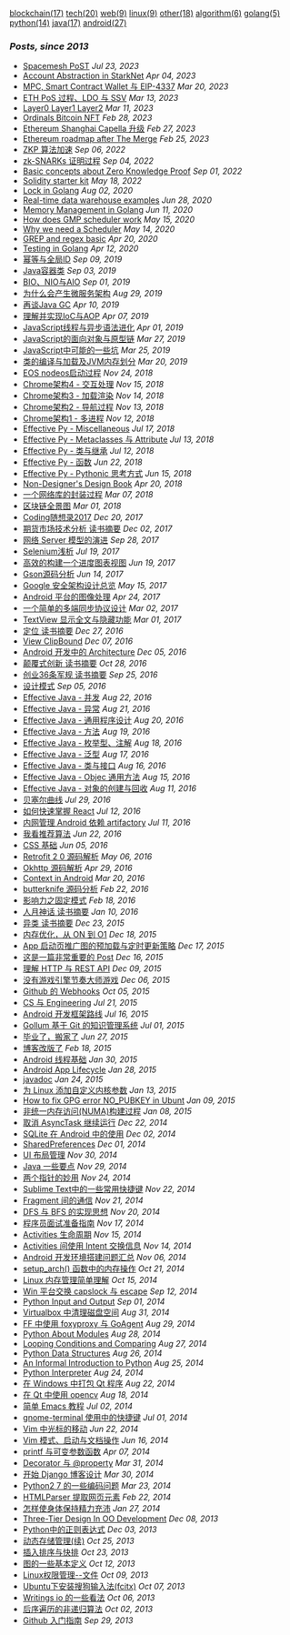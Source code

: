 [blockchain(17)](/tags.md#blockchain) [tech(20)](/tags.md#tech) [web(9)](/tags.md#web) [linux(9)](/tags.md#linux) [other(18)](/tags.md#other) [algorithm(6)](/tags.md#algorithm) [golang(5)](/tags.md#golang) [python(14)](/tags.md#python) [java(17)](/tags.md#java) [android(27)](/tags.md#android)

### *Posts, since 2013*



- [Spacemesh PoST](/posts/2023-07-23%20Spacemesh%20PoST.md) *Jul 23, 2023*
- [Account Abstraction in StarkNet](/posts/2023-04-04%20Account%20Abstraction%20in%20StarkNet.md) *Apr 04, 2023*
- [MPC, Smart Contract Wallet 与 EIP-4337](/posts/2023-03-20%20MPC%2C%20Smart%20Contract%20Wallet%20%E4%B8%8E%20EIP-4337.md) *Mar 20, 2023*
- [ETH PoS 过程、LDO 与 SSV](/posts/2023-03-13%20ETH%20PoS%20%E8%BF%87%E7%A8%8B%E3%80%81LDO%20%E4%B8%8E%20SSV.md) *Mar 13, 2023*
- [Layer0 Layer1 Layer2](/posts/2023-03-11%20Layer0%20Layer1%20Layer2.md) *Mar 11, 2023*
- [Ordinals Bitcoin NFT](/posts/2023-02-28%20Ordinals%20Bitcoin%20NFT.md) *Feb 28, 2023*
- [Ethereum Shanghai Capella 升级](/posts/2023-02-27%20Ethereum%20Shanghai%20Capella%20%E5%8D%87%E7%BA%A7.md) *Feb 27, 2023*
- [Ethereum roadmap after The Merge](/posts/2023-02-25%20Ethereum%20roadmap%20after%20The%20Merge.md) *Feb 25, 2023*
- [ZKP 算法加速](/posts/2022-09-06%20ZKP%20%E7%AE%97%E6%B3%95%E5%8A%A0%E9%80%9F.md) *Sep 06, 2022*
- [zk-SNARKs 证明过程](/posts/2022-09-04%20zk-SNARKs%20%E8%AF%81%E6%98%8E%E8%BF%87%E7%A8%8B.md) *Sep 04, 2022*
- [Basic concepts about Zero Knowledge Proof](/posts/2022-09-01%20Basic%20concepts%20about%20Zero%20Knowledge%20Proof.md) *Sep 01, 2022*
- [Solidity starter kit](/posts/2022-05-18%20Solidity%20starter%20kit.md) *May 18, 2022*
- [Lock in Golang](/posts/2020-08-02%20Lock%20in%20Golang.md) *Aug 02, 2020*
- [Real-time data warehouse examples](/posts/2020-06-28%20Real-time%20data%20warehouse%20examples.md) *Jun 28, 2020*
- [Memory Management in Golang](/posts/2020-06-11%20Memory%20Management%20in%20Golang.md) *Jun 11, 2020*
- [How does GMP scheduler work](/posts/2020-05-15%20How%20does%20GMP%20scheduler%20work.md) *May 15, 2020*
- [Why we need a Scheduler](/posts/2020-05-14%20Why%20we%20need%20a%20Scheduler.md) *May 14, 2020*
- [GREP and regex basic](/posts/2020-04-20%20GREP%20and%20regex%20basic.md) *Apr 20, 2020*
- [Testing in Golang](/posts/2020-04-12%20Testing%20in%20Golang.md) *Apr 12, 2020*
- [幂等与全局ID](/posts/2019-09-09%20%E5%B9%82%E7%AD%89%E4%B8%8E%E5%85%A8%E5%B1%80ID.md) *Sep 09, 2019*
- [Java容器类](/posts/2019-09-03%20Java%E5%AE%B9%E5%99%A8%E7%B1%BB.md) *Sep 03, 2019*
- [BIO、NIO与AIO](/posts/2019-09-01%20BIO%E3%80%81NIO%E4%B8%8EAIO.md) *Sep 01, 2019*
- [为什么会产生微服务架构](/posts/2019-08-29%20%E4%B8%BA%E4%BB%80%E4%B9%88%E4%BC%9A%E4%BA%A7%E7%94%9F%E5%BE%AE%E6%9C%8D%E5%8A%A1%E6%9E%B6%E6%9E%84.md) *Aug 29, 2019*
- [再谈Java GC](/posts/2019-04-10%20%E5%86%8D%E8%B0%88Java%20GC.md) *Apr 10, 2019*
- [理解并实现IoC与AOP](/posts/2019-04-07%20%E7%90%86%E8%A7%A3%E5%B9%B6%E5%AE%9E%E7%8E%B0IoC%E4%B8%8EAOP.md) *Apr 07, 2019*
- [JavaScript线程与异步语法进化](/posts/2019-04-01%20JavaScript%E7%BA%BF%E7%A8%8B%E4%B8%8E%E5%BC%82%E6%AD%A5%E8%AF%AD%E6%B3%95%E8%BF%9B%E5%8C%96.md) *Apr 01, 2019*
- [JavaScript的面向对象与原型链](/posts/2019-03-27%20JavaScript%E7%9A%84%E9%9D%A2%E5%90%91%E5%AF%B9%E8%B1%A1%E4%B8%8E%E5%8E%9F%E5%9E%8B%E9%93%BE.md) *Mar 27, 2019*
- [JavaScript中可能的一些坑](/posts/2019-03-25%20JavaScript%E4%B8%AD%E5%8F%AF%E8%83%BD%E7%9A%84%E4%B8%80%E4%BA%9B%E5%9D%91.md) *Mar 25, 2019*
- [类的编译与加载及JVM内存划分](/posts/2019-03-20%20%E7%B1%BB%E7%9A%84%E7%BC%96%E8%AF%91%E4%B8%8E%E5%8A%A0%E8%BD%BD%E5%8F%8AJVM%E5%86%85%E5%AD%98%E5%88%92%E5%88%86.md) *Mar 20, 2019*
- [EOS nodeos启动过程](/posts/2018-11-24%20EOS%20nodeos%E5%90%AF%E5%8A%A8%E8%BF%87%E7%A8%8B.md) *Nov 24, 2018*
- [Chrome架构4 - 交互处理](/posts/2018-11-15%20Chrome%E6%9E%B6%E6%9E%844%20-%20%E4%BA%A4%E4%BA%92%E5%A4%84%E7%90%86.md) *Nov 15, 2018*
- [Chrome架构3 - 加载渲染](/posts/2018-11-14%20Chrome%E6%9E%B6%E6%9E%843%20-%20%E5%8A%A0%E8%BD%BD%E6%B8%B2%E6%9F%93.md) *Nov 14, 2018*
- [Chrome架构2 - 导航过程](/posts/2018-11-13%20Chrome%E6%9E%B6%E6%9E%842%20-%20%E5%AF%BC%E8%88%AA%E8%BF%87%E7%A8%8B.md) *Nov 13, 2018*
- [Chrome架构1 - 多进程](/posts/2018-11-12%20Chrome%E6%9E%B6%E6%9E%841%20-%20%E5%A4%9A%E8%BF%9B%E7%A8%8B.md) *Nov 12, 2018*
- [Effective Py - Miscellaneous](/posts/2018-07-17%20Effective%20Py%20-%20Miscellaneous.md) *Jul 17, 2018*
- [Effective Py - Metaclasses 与 Attribute](/posts/2018-07-13%20Effective%20Py%20-%20Metaclasses%20%E4%B8%8E%20Attribute.md) *Jul 13, 2018*
- [Effective Py - 类与继承](/posts/2018-07-12%20Effective%20Py%20-%20%E7%B1%BB%E4%B8%8E%E7%BB%A7%E6%89%BF.md) *Jul 12, 2018*
- [Effective Py - 函数](/posts/2018-06-22%20Effective%20Py%20-%20%E5%87%BD%E6%95%B0.md) *Jun 22, 2018*
- [Effective Py - Pythonic 思考方式](/posts/2018-06-15%20Effective%20Py%20-%20Pythonic%20%E6%80%9D%E8%80%83%E6%96%B9%E5%BC%8F.md) *Jun 15, 2018*
- [Non-Designer's Design Book](/posts/2018-04-20%20Non-Designer%27s%20Design%20Book.md) *Apr 20, 2018*
- [一个网络库的封装过程](/posts/2018-03-07%20%E4%B8%80%E4%B8%AA%E7%BD%91%E7%BB%9C%E5%BA%93%E7%9A%84%E5%B0%81%E8%A3%85%E8%BF%87%E7%A8%8B.md) *Mar 07, 2018*
- [区块链全景图](/posts/2018-03-01%20%E5%8C%BA%E5%9D%97%E9%93%BE%E5%85%A8%E6%99%AF%E5%9B%BE.md) *Mar 01, 2018*
- [Coding随想录2017](/posts/2017-12-20%20Coding%E9%9A%8F%E6%83%B3%E5%BD%952017.md) *Dec 20, 2017*
- [期货市场技术分析 读书摘要](/posts/2017-12-02%20%E6%9C%9F%E8%B4%A7%E5%B8%82%E5%9C%BA%E6%8A%80%E6%9C%AF%E5%88%86%E6%9E%90%20%E8%AF%BB%E4%B9%A6%E6%91%98%E8%A6%81.md) *Dec 02, 2017*
- [网络 Server 模型的演进](/posts/2017-09-28%20%E7%BD%91%E7%BB%9C%20Server%20%E6%A8%A1%E5%9E%8B%E7%9A%84%E6%BC%94%E8%BF%9B.md) *Sep 28, 2017*
- [Selenium浅析](/posts/2017-07-19%20Selenium%E6%B5%85%E6%9E%90.md) *Jul 19, 2017*
- [高效的构建一个进度图表视图](/posts/2017-06-19%20%E9%AB%98%E6%95%88%E7%9A%84%E6%9E%84%E5%BB%BA%E4%B8%80%E4%B8%AA%E8%BF%9B%E5%BA%A6%E5%9B%BE%E8%A1%A8%E8%A7%86%E5%9B%BE.md) *Jun 19, 2017*
- [Gson源码分析](/posts/2017-06-14%20Gson%E6%BA%90%E7%A0%81%E5%88%86%E6%9E%90.md) *Jun 14, 2017*
- [Google 安全架构设计总览](/posts/2017-05-15%20Google%20%E5%AE%89%E5%85%A8%E6%9E%B6%E6%9E%84%E8%AE%BE%E8%AE%A1%E6%80%BB%E8%A7%88.md) *May 15, 2017*
- [Android 平台的图像处理](/posts/2017-04-24%20Android%20%E5%B9%B3%E5%8F%B0%E7%9A%84%E5%9B%BE%E5%83%8F%E5%A4%84%E7%90%86.md) *Apr 24, 2017*
- [一个简单的多端同步协议设计](/posts/2017-03-02%20%E4%B8%80%E4%B8%AA%E7%AE%80%E5%8D%95%E7%9A%84%E5%A4%9A%E7%AB%AF%E5%90%8C%E6%AD%A5%E5%8D%8F%E8%AE%AE%E8%AE%BE%E8%AE%A1.md) *Mar 02, 2017*
- [TextView 显示全文与隐藏功能](/posts/2017-03-01%20TextView%20%E6%98%BE%E7%A4%BA%E5%85%A8%E6%96%87%E4%B8%8E%E9%9A%90%E8%97%8F%E5%8A%9F%E8%83%BD.md) *Mar 01, 2017*
- [定位 读书摘要](/posts/2016-12-27%20%E5%AE%9A%E4%BD%8D%20%E8%AF%BB%E4%B9%A6%E6%91%98%E8%A6%81.md) *Dec 27, 2016*
- [View ClipBound](/posts/2016-12-07%20View%20ClipBound.md) *Dec 07, 2016*
- [Android 开发中的 Architecture](/posts/2016-12-05%20Android%20%E5%BC%80%E5%8F%91%E4%B8%AD%E7%9A%84%20Architecture.md) *Dec 05, 2016*
- [颠覆式创新 读书摘要](/posts/2016-10-28%20%E9%A2%A0%E8%A6%86%E5%BC%8F%E5%88%9B%E6%96%B0%20%E8%AF%BB%E4%B9%A6%E6%91%98%E8%A6%81.md) *Oct 28, 2016*
- [创业36条军规 读书摘要](/posts/2016-09-25%20%E5%88%9B%E4%B8%9A36%E6%9D%A1%E5%86%9B%E8%A7%84%20%E8%AF%BB%E4%B9%A6%E6%91%98%E8%A6%81.md) *Sep 25, 2016*
- [设计模式](/posts/2016-09-05%20%E8%AE%BE%E8%AE%A1%E6%A8%A1%E5%BC%8F.md) *Sep 05, 2016*
- [Effective Java - 并发](/posts/2016-08-22%20Effective%20Java%20-%20%E5%B9%B6%E5%8F%91.md) *Aug 22, 2016*
- [Effective Java - 异常](/posts/2016-08-21%20Effective%20Java%20-%20%E5%BC%82%E5%B8%B8.md) *Aug 21, 2016*
- [Effective Java - 通用程序设计](/posts/2016-08-20%20Effective%20Java%20-%20%E9%80%9A%E7%94%A8%E7%A8%8B%E5%BA%8F%E8%AE%BE%E8%AE%A1.md) *Aug 20, 2016*
- [Effective Java - 方法](/posts/2016-08-19%20Effective%20Java%20-%20%E6%96%B9%E6%B3%95.md) *Aug 19, 2016*
- [Effective Java - 枚举型、注解](/posts/2016-08-18%20Effective%20Java%20-%20%E6%9E%9A%E4%B8%BE%E5%9E%8B%E3%80%81%E6%B3%A8%E8%A7%A3.md) *Aug 18, 2016*
- [Effective Java - 泛型](/posts/2016-08-17%20Effective%20Java%20-%20%E6%B3%9B%E5%9E%8B.md) *Aug 17, 2016*
- [Effective Java - 类与接口](/posts/2016-08-16%20Effective%20Java%20-%20%E7%B1%BB%E4%B8%8E%E6%8E%A5%E5%8F%A3.md) *Aug 16, 2016*
- [Effective Java - Objec 通用方法](/posts/2016-08-15%20Effective%20Java%20-%20Objec%20%E9%80%9A%E7%94%A8%E6%96%B9%E6%B3%95.md) *Aug 15, 2016*
- [Effective Java - 对象的创建与回收](/posts/2016-08-11%20Effective%20Java%20-%20%E5%AF%B9%E8%B1%A1%E7%9A%84%E5%88%9B%E5%BB%BA%E4%B8%8E%E5%9B%9E%E6%94%B6.md) *Aug 11, 2016*
- [贝塞尔曲线](/posts/2016-07-29%20%E8%B4%9D%E5%A1%9E%E5%B0%94%E6%9B%B2%E7%BA%BF.md) *Jul 29, 2016*
- [如何快速掌握 React](/posts/2016-07-12%20%E5%A6%82%E4%BD%95%E5%BF%AB%E9%80%9F%E6%8E%8C%E6%8F%A1%20React.md) *Jul 12, 2016*
- [内网管理 Android 依赖 artifactory](/posts/2016-07-11%20%E5%86%85%E7%BD%91%E7%AE%A1%E7%90%86%20Android%20%E4%BE%9D%E8%B5%96%20artifactory.md) *Jul 11, 2016*
- [我看推荐算法](/posts/2016-06-22%20%E6%88%91%E7%9C%8B%E6%8E%A8%E8%8D%90%E7%AE%97%E6%B3%95.md) *Jun 22, 2016*
- [CSS 基础](/posts/2016-06-05%20CSS%20%E5%9F%BA%E7%A1%80.md) *Jun 05, 2016*
- [Retrofit 2 0 源码解析](/posts/2016-05-06%20Retrofit%202%200%20%E6%BA%90%E7%A0%81%E8%A7%A3%E6%9E%90.md) *May 06, 2016*
- [Okhttp 源码解析](/posts/2016-04-29%20Okhttp%20%E6%BA%90%E7%A0%81%E8%A7%A3%E6%9E%90.md) *Apr 29, 2016*
- [Context in Android](/posts/2016-03-20%20Context%20in%20Android.md) *Mar 20, 2016*
- [butterknife 源码分析](/posts/2016-02-22%20butterknife%20%E6%BA%90%E7%A0%81%E5%88%86%E6%9E%90.md) *Feb 22, 2016*
- [影响力之固定模式](/posts/2016-02-18%20%E5%BD%B1%E5%93%8D%E5%8A%9B%E4%B9%8B%E5%9B%BA%E5%AE%9A%E6%A8%A1%E5%BC%8F.md) *Feb 18, 2016*
- [人月神话 读书摘要](/posts/2016-01-10%20%E4%BA%BA%E6%9C%88%E7%A5%9E%E8%AF%9D%20%E8%AF%BB%E4%B9%A6%E6%91%98%E8%A6%81.md) *Jan 10, 2016*
- [异类 读书摘要](/posts/2015-12-23%20%E5%BC%82%E7%B1%BB%20%E8%AF%BB%E4%B9%A6%E6%91%98%E8%A6%81.md) *Dec 23, 2015*
- [内存优化，从 ON 到 O1](/posts/2015-12-18%20%E5%86%85%E5%AD%98%E4%BC%98%E5%8C%96%EF%BC%8C%E4%BB%8E%20ON%20%E5%88%B0%20O1.md) *Dec 18, 2015*
- [App 启动页推广图的预加载与定时更新策略](/posts/2015-12-17%20App%20%E5%90%AF%E5%8A%A8%E9%A1%B5%E6%8E%A8%E5%B9%BF%E5%9B%BE%E7%9A%84%E9%A2%84%E5%8A%A0%E8%BD%BD%E4%B8%8E%E5%AE%9A%E6%97%B6%E6%9B%B4%E6%96%B0%E7%AD%96%E7%95%A5.md) *Dec 17, 2015*
- [这是一篇非常重要的 Post](/posts/2015-12-16%20%E8%BF%99%E6%98%AF%E4%B8%80%E7%AF%87%E9%9D%9E%E5%B8%B8%E9%87%8D%E8%A6%81%E7%9A%84%20Post.md) *Dec 16, 2015*
- [理解 HTTP 与 REST API](/posts/2015-12-09%20%E7%90%86%E8%A7%A3%20HTTP%20%E4%B8%8E%20REST%20API.md) *Dec 09, 2015*
- [没有游戏引擎节奏大师游戏](/posts/2015-12-06%20%E6%B2%A1%E6%9C%89%E6%B8%B8%E6%88%8F%E5%BC%95%E6%93%8E%E8%8A%82%E5%A5%8F%E5%A4%A7%E5%B8%88%E6%B8%B8%E6%88%8F.md) *Dec 06, 2015*
- [Github 的 Webhooks](/posts/2015-10-05%20Github%20%E7%9A%84%20Webhooks.md) *Oct 05, 2015*
- [CS 与 Engineering](/posts/2015-07-21%20CS%20%E4%B8%8E%20Engineering.md) *Jul 21, 2015*
- [Android 开发框架路线](/posts/2015-07-16%20Android%20%E5%BC%80%E5%8F%91%E6%A1%86%E6%9E%B6%E8%B7%AF%E7%BA%BF.md) *Jul 16, 2015*
- [Gollum 基于 Git 的知识管理系统](/posts/2015-07-01%20Gollum%20%E5%9F%BA%E4%BA%8E%20Git%20%E7%9A%84%E7%9F%A5%E8%AF%86%E7%AE%A1%E7%90%86%E7%B3%BB%E7%BB%9F.md) *Jul 01, 2015*
- [毕业了，搬家了](/posts/2015-06-27%20%E6%AF%95%E4%B8%9A%E4%BA%86%EF%BC%8C%E6%90%AC%E5%AE%B6%E4%BA%86.md) *Jun 27, 2015*
- [博客改版了](/posts/2015-02-18%20%E5%8D%9A%E5%AE%A2%E6%94%B9%E7%89%88%E4%BA%86.md) *Feb 18, 2015*
- [Android 线程基础](/posts/2015-01-30%20Android%20%E7%BA%BF%E7%A8%8B%E5%9F%BA%E7%A1%80.md) *Jan 30, 2015*
- [Android App Lifecycle](/posts/2015-01-28%20Android%20App%20Lifecycle.md) *Jan 28, 2015*
- [javadoc](/posts/2015-01-24%20javadoc.md) *Jan 24, 2015*
- [为 Linux 添加自定义内核参数](/posts/2015-01-13%20%E4%B8%BA%20Linux%20%E6%B7%BB%E5%8A%A0%E8%87%AA%E5%AE%9A%E4%B9%89%E5%86%85%E6%A0%B8%E5%8F%82%E6%95%B0.md) *Jan 13, 2015*
- [How to fix GPG error NO_PUBKEY in Ubunt](/posts/2015-01-09%20How%20to%20fix%20GPG%20error%20NO_PUBKEY%20in%20Ubunt.md) *Jan 09, 2015*
- [非统一内存访问(NUMA)构建过程](/posts/2015-01-08%20%E9%9D%9E%E7%BB%9F%E4%B8%80%E5%86%85%E5%AD%98%E8%AE%BF%E9%97%AE%28NUMA%29%E6%9E%84%E5%BB%BA%E8%BF%87%E7%A8%8B.md) *Jan 08, 2015*
- [取消 AsyncTask 继续运行](/posts/2014-12-22%20%E5%8F%96%E6%B6%88%20AsyncTask%20%E7%BB%A7%E7%BB%AD%E8%BF%90%E8%A1%8C.md) *Dec 22, 2014*
- [SQLite 在 Android 中的使用](/posts/2014-12-02%20SQLite%20%E5%9C%A8%20Android%20%E4%B8%AD%E7%9A%84%E4%BD%BF%E7%94%A8.md) *Dec 02, 2014*
- [SharedPreferences](/posts/2014-12-01%20SharedPreferences.md) *Dec 01, 2014*
- [UI 布局管理](/posts/2014-11-30%20UI%20%E5%B8%83%E5%B1%80%E7%AE%A1%E7%90%86.md) *Nov 30, 2014*
- [Java 一些要点](/posts/2014-11-29%20Java%20%E4%B8%80%E4%BA%9B%E8%A6%81%E7%82%B9.md) *Nov 29, 2014*
- [两个指针的妙用](/posts/2014-11-24%20%E4%B8%A4%E4%B8%AA%E6%8C%87%E9%92%88%E7%9A%84%E5%A6%99%E7%94%A8.md) *Nov 24, 2014*
- [Sublime Text中的一些常用快捷键](/posts/2014-11-22%20Sublime%20Text%E4%B8%AD%E7%9A%84%E4%B8%80%E4%BA%9B%E5%B8%B8%E7%94%A8%E5%BF%AB%E6%8D%B7%E9%94%AE.md) *Nov 22, 2014*
- [Fragment 间的通信](/posts/2014-11-21%20Fragment%20%E9%97%B4%E7%9A%84%E9%80%9A%E4%BF%A1.md) *Nov 21, 2014*
- [DFS 与 BFS 的实现思想](/posts/2014-11-20%20DFS%20%E4%B8%8E%20BFS%20%E7%9A%84%E5%AE%9E%E7%8E%B0%E6%80%9D%E6%83%B3.md) *Nov 20, 2014*
- [程序员面试准备指南](/posts/2014-11-17%20%E7%A8%8B%E5%BA%8F%E5%91%98%E9%9D%A2%E8%AF%95%E5%87%86%E5%A4%87%E6%8C%87%E5%8D%97.md) *Nov 17, 2014*
- [Activities 生命周期](/posts/2014-11-15%20Activities%20%E7%94%9F%E5%91%BD%E5%91%A8%E6%9C%9F.md) *Nov 15, 2014*
- [Activities 间使用 Intent 交换信息](/posts/2014-11-14%20Activities%20%E9%97%B4%E4%BD%BF%E7%94%A8%20Intent%20%E4%BA%A4%E6%8D%A2%E4%BF%A1%E6%81%AF.md) *Nov 14, 2014*
- [Android 开发环境搭建问题汇总](/posts/2014-11-06%20Android%20%E5%BC%80%E5%8F%91%E7%8E%AF%E5%A2%83%E6%90%AD%E5%BB%BA%E9%97%AE%E9%A2%98%E6%B1%87%E6%80%BB.md) *Nov 06, 2014*
- [setup_arch() 函数中的内存操作](/posts/2014-10-21%20setup_arch%28%29%20%E5%87%BD%E6%95%B0%E4%B8%AD%E7%9A%84%E5%86%85%E5%AD%98%E6%93%8D%E4%BD%9C.md) *Oct 21, 2014*
- [Linux 内存管理简单理解](/posts/2014-10-15%20Linux%20%E5%86%85%E5%AD%98%E7%AE%A1%E7%90%86%E7%AE%80%E5%8D%95%E7%90%86%E8%A7%A3.md) *Oct 15, 2014*
- [Win 平台交换 capslock 与 escape](/posts/2014-09-12%20Win%20%E5%B9%B3%E5%8F%B0%E4%BA%A4%E6%8D%A2%20capslock%20%E4%B8%8E%20escape.md) *Sep 12, 2014*
- [Python Input and Output](/posts/2014-09-01%20Python%20Input%20and%20Output.md) *Sep 01, 2014*
- [Virtualbox 中清理磁盘空间](/posts/2014-08-31%20Virtualbox%20%E4%B8%AD%E6%B8%85%E7%90%86%E7%A3%81%E7%9B%98%E7%A9%BA%E9%97%B4.md) *Aug 31, 2014*
- [FF 中使用 foxyproxy 与 GoAgent](/posts/2014-08-29%20FF%20%E4%B8%AD%E4%BD%BF%E7%94%A8%20foxyproxy%20%E4%B8%8E%20GoAgent.md) *Aug 29, 2014*
- [Python About Modules](/posts/2014-08-28%20Python%20About%20Modules.md) *Aug 28, 2014*
- [Looping Conditions and Comparing](/posts/2014-08-27%20Looping%20Conditions%20and%20Comparing.md) *Aug 27, 2014*
- [Python Data Structures](/posts/2014-08-26%20Python%20Data%20Structures.md) *Aug 26, 2014*
- [An Informal Introduction to Python](/posts/2014-08-25%20An%20Informal%20Introduction%20to%20Python.md) *Aug 25, 2014*
- [Python Interpreter](/posts/2014-08-24%20Python%20Interpreter.md) *Aug 24, 2014*
- [在 Windows 中打包 Qt 程序](/posts/2014-08-22%20%E5%9C%A8%20Windows%20%E4%B8%AD%E6%89%93%E5%8C%85%20Qt%20%E7%A8%8B%E5%BA%8F.md) *Aug 22, 2014*
- [在 Qt 中使用 opencv](/posts/2014-08-18%20%E5%9C%A8%20Qt%20%E4%B8%AD%E4%BD%BF%E7%94%A8%20opencv.md) *Aug 18, 2014*
- [简单 Emacs 教程](/posts/2014-07-02%20%E7%AE%80%E5%8D%95%20Emacs%20%E6%95%99%E7%A8%8B.md) *Jul 02, 2014*
- [gnome-terminal 使用中的快捷键](/posts/2014-07-01%20gnome-terminal%20%E4%BD%BF%E7%94%A8%E4%B8%AD%E7%9A%84%E5%BF%AB%E6%8D%B7%E9%94%AE.md) *Jul 01, 2014*
- [Vim 中光标的移动](/posts/2014-06-22%20Vim%20%E4%B8%AD%E5%85%89%E6%A0%87%E7%9A%84%E7%A7%BB%E5%8A%A8.md) *Jun 22, 2014*
- [Vim 模式、启动与文档操作](/posts/2014-06-16%20Vim%20%E6%A8%A1%E5%BC%8F%E3%80%81%E5%90%AF%E5%8A%A8%E4%B8%8E%E6%96%87%E6%A1%A3%E6%93%8D%E4%BD%9C.md) *Jun 16, 2014*
- [printf 与可变参数函数](/posts/2014-04-07%20printf%20%E4%B8%8E%E5%8F%AF%E5%8F%98%E5%8F%82%E6%95%B0%E5%87%BD%E6%95%B0.md) *Apr 07, 2014*
- [Decorator 与 @property](/posts/2014-03-31%20Decorator%20%E4%B8%8E%20%40property.md) *Mar 31, 2014*
- [开始 Django 博客设计](/posts/2014-03-30%20%E5%BC%80%E5%A7%8B%20Django%20%E5%8D%9A%E5%AE%A2%E8%AE%BE%E8%AE%A1.md) *Mar 30, 2014*
- [Python2 7 的一些编码问题](/posts/2014-03-23%20Python2%207%20%E7%9A%84%E4%B8%80%E4%BA%9B%E7%BC%96%E7%A0%81%E9%97%AE%E9%A2%98.md) *Mar 23, 2014*
- [HTMLParser 提取网页元素](/posts/2014-02-22%20HTMLParser%20%E6%8F%90%E5%8F%96%E7%BD%91%E9%A1%B5%E5%85%83%E7%B4%A0.md) *Feb 22, 2014*
- [怎样使身体保持精力充沛](/posts/2014-01-27%20%E6%80%8E%E6%A0%B7%E4%BD%BF%E8%BA%AB%E4%BD%93%E4%BF%9D%E6%8C%81%E7%B2%BE%E5%8A%9B%E5%85%85%E6%B2%9B.md) *Jan 27, 2014*
- [Three-Tier Design In OO Development](/posts/2013-12-08%20Three-Tier%20Design%20In%20OO%20Development.md) *Dec 08, 2013*
- [Python中的正则表达式](/posts/2013-12-03%20Python%E4%B8%AD%E7%9A%84%E6%AD%A3%E5%88%99%E8%A1%A8%E8%BE%BE%E5%BC%8F.md) *Dec 03, 2013*
- [动态存储管理(续)](/posts/2013-10-25%20%E5%8A%A8%E6%80%81%E5%AD%98%E5%82%A8%E7%AE%A1%E7%90%86%28%E7%BB%AD%29.md) *Oct 25, 2013*
- [插入排序与快排](/posts/2013-10-23%20%E6%8F%92%E5%85%A5%E6%8E%92%E5%BA%8F%E4%B8%8E%E5%BF%AB%E6%8E%92.md) *Oct 23, 2013*
- [图的一些基本定义](/posts/2013-10-12%20%E5%9B%BE%E7%9A%84%E4%B8%80%E4%BA%9B%E5%9F%BA%E6%9C%AC%E5%AE%9A%E4%B9%89.md) *Oct 12, 2013*
- [Linux权限管理--文件](/posts/2013-10-09%20Linux%E6%9D%83%E9%99%90%E7%AE%A1%E7%90%86--%E6%96%87%E4%BB%B6.md) *Oct 09, 2013*
- [Ubuntu下安装搜狗输入法(fcitx)](/posts/2013-10-07%20Ubuntu%E4%B8%8B%E5%AE%89%E8%A3%85%E6%90%9C%E7%8B%97%E8%BE%93%E5%85%A5%E6%B3%95%28fcitx%29.md) *Oct 07, 2013*
- [Writings io 的一些看法](/posts/2013-10-06%20Writings%20io%20%E7%9A%84%E4%B8%80%E4%BA%9B%E7%9C%8B%E6%B3%95.md) *Oct 06, 2013*
- [后序遍历的非递归算法](/posts/2013-10-02%20%E5%90%8E%E5%BA%8F%E9%81%8D%E5%8E%86%E7%9A%84%E9%9D%9E%E9%80%92%E5%BD%92%E7%AE%97%E6%B3%95.md) *Oct 02, 2013*
- [Github 入门指南](/posts/2013-09-29%20Github%20%E5%85%A5%E9%97%A8%E6%8C%87%E5%8D%97.md) *Sep 29, 2013*